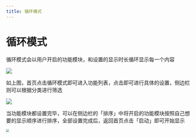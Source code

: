 ```yaml
---
title: 循环模式
---
```


# 循环模式

循环模式会以用户开启的功能模块，和设置的显示时长循环显示每一个内容

<a data-fancybox title="" href="/ezgif.com-gif-maker.gif">![](/ezgif.com-gif-maker.gif)</a>

如上图，首页点击循环模式即可进入功能列表，点击即可进行具体的设置，侧边栏则可以根据分类进行筛选

<a data-fancybox title="" href="/16259080859401.png">![](/16259080859401.png)</a>

当功能模块都设置完毕，可以在侧边栏的「排序」中将开启的功能模块按照自己想要的显示顺序进行排序，全部设置完成后，返回首页点击「启动」即可开始显示

<img src="/gif_sort.gif" style="zoom: 50%;" />
